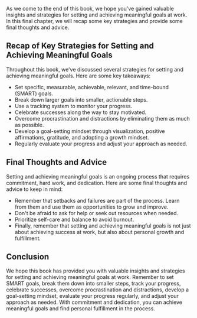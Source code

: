 

As we come to the end of this book, we hope you've gained valuable insights and strategies for setting and achieving meaningful goals at work. In this final chapter, we will recap some key strategies and provide some final thoughts and advice.

Recap of Key Strategies for Setting and Achieving Meaningful Goals
------------------------------------------------------------------

Throughout this book, we've discussed several strategies for setting and achieving meaningful goals. Here are some key takeaways:

* Set specific, measurable, achievable, relevant, and time-bound (SMART) goals.
* Break down larger goals into smaller, actionable steps.
* Use a tracking system to monitor your progress.
* Celebrate successes along the way to stay motivated.
* Overcome procrastination and distractions by eliminating them as much as possible.
* Develop a goal-setting mindset through visualization, positive affirmations, gratitude, and adopting a growth mindset.
* Regularly evaluate your progress and adjust your approach as needed.

Final Thoughts and Advice
-------------------------

Setting and achieving meaningful goals is an ongoing process that requires commitment, hard work, and dedication. Here are some final thoughts and advice to keep in mind:

* Remember that setbacks and failures are part of the process. Learn from them and use them as opportunities to grow and improve.
* Don't be afraid to ask for help or seek out resources when needed.
* Prioritize self-care and balance to avoid burnout.
* Finally, remember that setting and achieving meaningful goals is not just about achieving success at work, but also about personal growth and fulfillment.

Conclusion
----------

We hope this book has provided you with valuable insights and strategies for setting and achieving meaningful goals at work. Remember to set SMART goals, break them down into smaller steps, track your progress, celebrate successes, overcome procrastination and distractions, develop a goal-setting mindset, evaluate your progress regularly, and adjust your approach as needed. With commitment and dedication, you can achieve meaningful goals and find personal fulfillment in the process.
